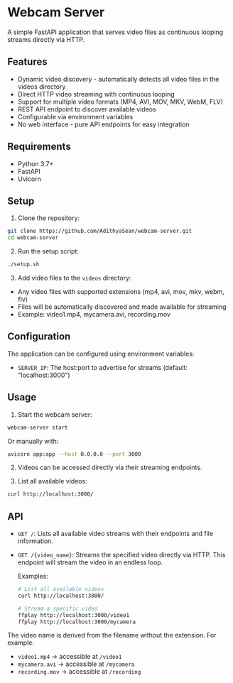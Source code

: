 # Webcam Server

A simple FastAPI application that serves video files as continuous looping streams directly via HTTP.

## Features

- Dynamic video discovery - automatically detects all video files in the videos directory
- Direct HTTP video streaming with continuous looping
- Support for multiple video formats (MP4, AVI, MOV, MKV, WebM, FLV)
- REST API endpoint to discover available videos
- Configurable via environment variables
- No web interface - pure API endpoints for easy integration

## Requirements

- Python 3.7+
- FastAPI
- Uvicorn

## Setup

1. Clone the repository:
  ```bash
  git clone https://github.com/AdithyaSean/webcam-server.git
  cd webcam-server
  ```

2. Run the setup script:
  ```bash
  ./setup.sh
  ```

3. Add video files to the `videos` directory:
  - Any video files with supported extensions (mp4, avi, mov, mkv, webm, flv)
  - Files will be automatically discovered and made available for streaming
  - Example: video1.mp4, mycamera.avi, recording.mov

## Configuration

The application can be configured using environment variables:
- `SERVER_IP`: The host:port to advertise for streams (default: "localhost:3000")

## Usage

1. Start the webcam server:
  ```bash
  webcam-server start
  ```
  
  Or manually with:
  ```bash
  uvicorn app:app --host 0.0.0.0 --port 3000
  ```

2. Videos can be accessed directly via their streaming endpoints.

3. List all available videos:
  ```bash
  curl http://localhost:3000/
  ```

## API

- `GET /`: Lists all available video streams with their endpoints and file information.
  
- `GET /{video_name}`: Streams the specified video directly via HTTP.
  This endpoint will stream the video in an endless loop.

  Examples:
  ```bash
  # List all available videos
  curl http://localhost:3000/
  
  # Stream a specific video
  ffplay http://localhost:3000/video1
  ffplay http://localhost:3000/mycamera
  ```

The video name is derived from the filename without the extension. For example:
- `video1.mp4` → accessible at `/video1`
- `mycamera.avi` → accessible at `/mycamera`
- `recording.mov` → accessible at `/recording`
